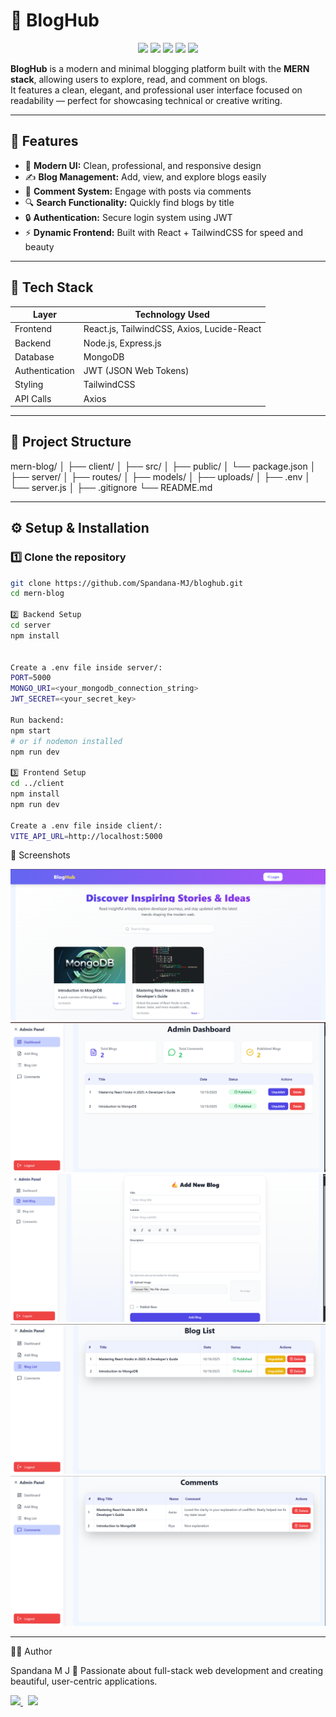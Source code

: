 # 📝 BlogHub

<p align="center">
  <img src="https://img.shields.io/badge/React-18.2.0-61DAFB?logo=react&logoColor=white" />
  <img src="https://img.shields.io/badge/Node.js-20.0.0-339933?logo=node.js&logoColor=white" />
  <img src="https://img.shields.io/badge/Express.js-4.18.2-black?logo=express&logoColor=white" />
  <img src="https://img.shields.io/badge/MongoDB-6.0.0-47A248?logo=mongodb&logoColor=white" />
  <img src="https://img.shields.io/badge/TailwindCSS-3.3.2-06B6D4?logo=tailwindcss&logoColor=white" />
</p>

**BlogHub** is a modern and minimal blogging platform built with the **MERN stack**, allowing users to explore, read, and comment on blogs.  
It features a clean, elegant, and professional user interface focused on readability — perfect for showcasing technical or creative writing.

---

## 🚀 Features

- 📰 **Modern UI:** Clean, professional, and responsive design  
- ✍️ **Blog Management:** Add, view, and explore blogs easily  
- 💬 **Comment System:** Engage with posts via comments  
- 🔍 **Search Functionality:** Quickly find blogs by title  
- 🔒 **Authentication:** Secure login system using JWT  
- ⚡ **Dynamic Frontend:** Built with React + TailwindCSS for speed and beauty  

---

## 🧰 Tech Stack

| Layer | Technology Used |
|-------|------------------|
| Frontend | React.js, TailwindCSS, Axios, Lucide-React |
| Backend | Node.js, Express.js |
| Database | MongoDB |
| Authentication | JWT (JSON Web Tokens) |
| Styling | TailwindCSS |
| API Calls | Axios |

---

## 📁 Project Structure



mern-blog/
│
├── client/ 
│ ├── src/
│ ├── public/
│ └── package.json
│
├── server/ 
│ ├── routes/
│ ├── models/
│ ├── uploads/ 
│ ├── .env
│ └── server.js
│
├── .gitignore
└── README.md



---

## ⚙️ Setup & Installation

### 1️⃣ Clone the repository
```bash
git clone https://github.com/Spandana-MJ/bloghub.git
cd mern-blog

2️⃣ Backend Setup
cd server
npm install


Create a .env file inside server/:
PORT=5000
MONGO_URI=<your_mongodb_connection_string>
JWT_SECRET=<your_secret_key>

Run backend:
npm start
# or if nodemon installed
npm run dev

3️⃣ Frontend Setup
cd ../client
npm install
npm run dev

Create a .env file inside client/:
VITE_API_URL=http://localhost:5000

```

📸 Screenshots


![Homepage Screenshot](screenshots/Home.png)
![Dashboard Screenshot](screenshots/admin_dashboard.png)
![add blog Screenshot](screenshots/add_blog.png)
![blog list Screenshot](screenshots/blog_list.png)
![comments Screenshot](screenshots/comments.png)

---




👩‍💻 Author

Spandana M J
🌸 Passionate about full-stack web development and creating beautiful, user-centric applications.

<p align="left">
  <a href="https://www.linkedin.com/in/spandana-mj/" target="_blank">
    <img src="https://img.shields.io/badge/LinkedIn-0077B5?logo=linkedin&logoColor=white" />
  </a>
  &nbsp;
  <a href="https://github.com/Spandana-MJ/" target="_blank">
    <img src="https://img.shields.io/badge/GitHub-181717?logo=github&logoColor=white" />
  </a>
</p>
